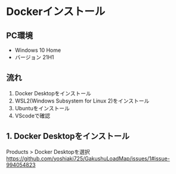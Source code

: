 # Dockerインストール
## PC環境
+ Windows 10 Home
+ バージョン 21H1

## 流れ
1. Docker Desktopをインストール
2. WSL2(Windows Subsystem for Linux 2)をインストール
3. Ubuntuをインストール
4. VScodeで確認

## 1. Docker Desktopをインストール
Products > Docker Desktopを選択
https://github.com/yoshiaki725/GakushuLoadMap/issues/1#issue-994054823

